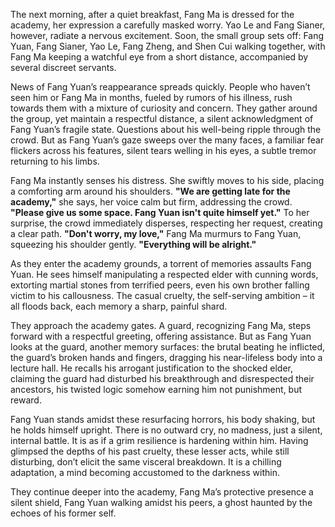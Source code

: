 The next morning, after a quiet breakfast, Fang Ma is dressed for the academy, her expression a carefully masked worry. Yao Le and Fang Sianer, however, radiate a nervous excitement. Soon, the small group sets off: Fang Yuan, Fang Sianer, Yao Le, Fang Zheng, and Shen Cui walking together, with Fang Ma keeping a watchful eye from a short distance, accompanied by several discreet servants.

News of Fang Yuan’s reappearance spreads quickly. People who haven’t seen him or Fang Ma in months, fueled by rumors of his illness, rush towards them with a mixture of curiosity and concern. They gather around the group, yet maintain a respectful distance, a silent acknowledgment of Fang Yuan’s fragile state. Questions about his well-being ripple through the crowd. But as Fang Yuan’s gaze sweeps over the many faces, a familiar fear flickers across his features, silent tears welling in his eyes, a subtle tremor returning to his limbs.

Fang Ma instantly senses his distress. She swiftly moves to his side, placing a comforting arm around his shoulders. **"We are getting late for the academy,"** she says, her voice calm but firm, addressing the crowd. **"Please give us some space. Fang Yuan isn't quite himself yet."** To her surprise, the crowd immediately disperses, respecting her request, creating a clear path. **"Don't worry, my love,"** Fang Ma murmurs to Fang Yuan, squeezing his shoulder gently. **"Everything will be alright."**

As they enter the academy grounds, a torrent of memories assaults Fang Yuan. He sees himself manipulating a respected elder with cunning words, extorting martial stones from terrified peers, even his own brother falling victim to his callousness. The casual cruelty, the self-serving ambition – it all floods back, each memory a sharp, painful shard.

They approach the academy gates. A guard, recognizing Fang Ma, steps forward with a respectful greeting, offering assistance. But as Fang Yuan looks at the guard, another memory surfaces: the brutal beating he inflicted, the guard’s broken hands and fingers, dragging his near-lifeless body into a lecture hall. He recalls his arrogant justification to the shocked elder, claiming the guard had disturbed his breakthrough and disrespected their ancestors, his twisted logic somehow earning him not punishment, but reward.

Fang Yuan stands amidst these resurfacing horrors, his body shaking, but he holds himself upright. There is no outward cry, no madness, just a silent, internal battle. It is as if a grim resilience is hardening within him. Having glimpsed the depths of his past cruelty, these lesser acts, while still disturbing, don’t elicit the same visceral breakdown. It is a chilling adaptation, a mind becoming accustomed to the darkness within.

They continue deeper into the academy, Fang Ma’s protective presence a silent shield, Fang Yuan walking amidst his peers, a ghost haunted by the echoes of his former self.